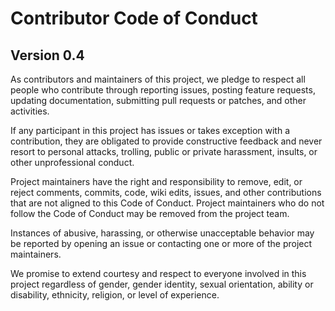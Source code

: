 # Contributor Code of Conduct
## Version 0.4

As contributors and maintainers of this project, we pledge to respect
all people who contribute through reporting issues, posting feature
requests, updating documentation, submitting pull requests or patches,
and other activities.

If any participant in this project has issues or takes exception with
a contribution, they are obligated to provide constructive feedback
and never resort to personal attacks, trolling, public or private
harassment, insults, or other unprofessional conduct.

Project maintainers have the right and responsibility to remove, edit,
or reject comments, commits, code, wiki edits, issues, and other
contributions that are not aligned to this Code of Conduct. Project
maintainers who do not follow the Code of Conduct may be removed from
the project team.

Instances of abusive, harassing, or otherwise unacceptable behavior
may be reported by opening an issue or contacting one or more of the
project maintainers.

We promise to extend courtesy and respect to everyone involved in this
project regardless of gender, gender identity, sexual orientation,
ability or disability, ethnicity, religion, or level of experience.
